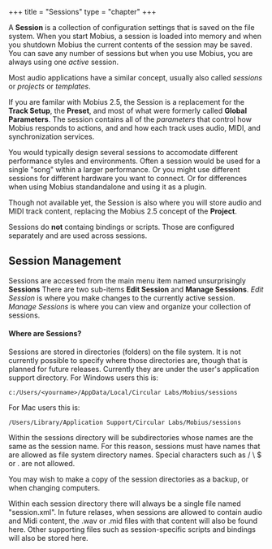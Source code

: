 +++
title = "Sessions"
type = "chapter"
+++

A **Session** is a collection of configuration settings that is saved on the file system.  When you start Mobius, a session is loaded into memory and when you shutdown Mobius the current contents of the session may be saved.  You can save any number of sessions but when you use Mobius, you are always using one *active* session.

Most audio applications have a similar concept, usually also called *sessions* or *projects* or *templates*.

If you are familar with Mobius 2.5, the Session is a replacement for the **Track Setup**, the **Preset**, and most of what were formerly called **Global Parameters**.    The session contains all of the *parameters* that control how Mobius responds to actions, and and how each track uses audio, MIDI, and synchronization services.

You would typically design several sessions to accomodate different performance styles and environments.  Often a session would be used for a single "song" within a larger performance.  Or you might use different sessions for different hardware you want to connect.  Or for differences when using Mobius standandalone and using it as a plugin.

Though not available yet, the Session is also where you will store audio and MIDI track content, replacing the Mobius 2.5 concept of the **Project**.

Sessions do **not** containg bindings or scripts.  Those are configured separately and are used across sessions.

## Session Management

Sessions are accessed from the main menu item named unsurprisingly **Sessions**   There are two sub-items **Edit Session** and **Manage Sessions**.  *Edit Session* is where you make changes to the currently active session.  *Manage Sessions* is where you can view and organize your collection of sessions.

#### Where are Sessions?

Sessions are stored in directories (folders) on the file system.  It is not currently possible to
specify where those directories are, though that is planned for future releases.  Currently they are under the user's application support directory.  For Windows users this is:

    c:/Users/<yourname>/AppData/Local/Circular Labs/Mobius/sessions

For Mac users this is:

    /Users/Library/Application Support/Circular Labs/Mobius/sessions

Within the sessions directory will be subdirectories whose names are the same as the session name.
For this reason, sessions must have names that are allowed as file system directory names.  Special characters such as / \ $ or .  are not allowed.

You may wish to make a copy of the session directories as a backup, or when changing computers.

Within each session directory there will always be a single file named "session.xml".
In future relases, when sessions are allowed to contain audio and Midi content, the .wav or .mid
files with that content will also be found here.
Other supporting files such as session-specific scripts and bindings will also be stored here.


